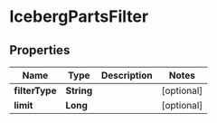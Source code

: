 

# IcebergPartsFilter


## Properties

| Name | Type | Description | Notes |
|------------ | ------------- | ------------- | -------------|
|**filterType** | **String** |  |  [optional] |
|**limit** | **Long** |  |  [optional] |



